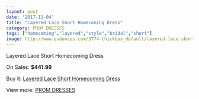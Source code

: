```yaml
---
layout: post
date: '2017-11-04'
title: "Layered Lace Short Homecoming Dress"
category: PROM DRESSES
tags: ["homecoming","layered","style","bridal","short"]
image: http://www.eudances.com/3774-thickbox_default/layered-lace-short-homecoming-dress.jpg
---
```

Layered Lace Short Homecoming Dress

On Sales: **$441.99**
<a href="https://www.eudances.com/en/prom-dresses/1258-layered-lace-short-homecoming-dress.html"><amp-img layout="responsive" width="600" height="600" src="//www.eudances.com/3774-thickbox_default/layered-lace-short-homecoming-dress.jpg" alt="Layered Lace Short Homecoming Dress 0" /></a>

Buy it: [Layered Lace Short Homecoming Dress](https://www.eudances.com/en/prom-dresses/1258-layered-lace-short-homecoming-dress.html "Layered Lace Short Homecoming Dress")

View more: [PROM DRESSES](https://www.eudances.com/en/13-prom-dresses "PROM DRESSES")
